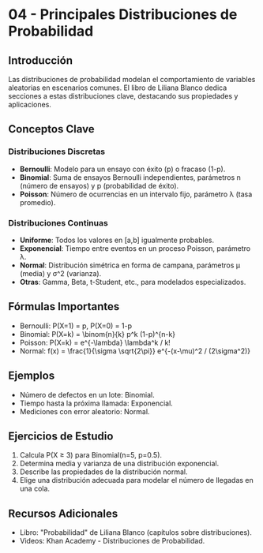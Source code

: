 # 04 - Principales Distribuciones de Probabilidad

## Introducción
Las distribuciones de probabilidad modelan el comportamiento de variables aleatorias en escenarios comunes. El libro de Liliana Blanco dedica secciones a estas distribuciones clave, destacando sus propiedades y aplicaciones.

## Conceptos Clave

### Distribuciones Discretas
- **Bernoulli**: Modelo para un ensayo con éxito (p) o fracaso (1-p).
- **Binomial**: Suma de ensayos Bernoulli independientes, parámetros n (número de ensayos) y p (probabilidad de éxito).
- **Poisson**: Número de ocurrencias en un intervalo fijo, parámetro λ (tasa promedio).

### Distribuciones Continuas
- **Uniforme**: Todos los valores en [a,b] igualmente probables.
- **Exponencial**: Tiempo entre eventos en un proceso Poisson, parámetro λ.
- **Normal**: Distribución simétrica en forma de campana, parámetros μ (media) y σ^2 (varianza).
- **Otras**: Gamma, Beta, t-Student, etc., para modelados especializados.

## Fórmulas Importantes
- Bernoulli: P(X=1) = p, P(X=0) = 1-p
- Binomial: P(X=k) = \binom{n}{k} p^k (1-p)^{n-k}
- Poisson: P(X=k) = e^{-\lambda} \lambda^k / k!
- Normal: f(x) = \frac{1}{\sigma \sqrt{2\pi}} e^{-(x-\mu)^2 / (2\sigma^2)}

## Ejemplos
- Número de defectos en un lote: Binomial.
- Tiempo hasta la próxima llamada: Exponencial.
- Mediciones con error aleatorio: Normal.

## Ejercicios de Estudio
1. Calcula P(X ≥ 3) para Binomial(n=5, p=0.5).
2. Determina media y varianza de una distribución exponencial.
3. Describe las propiedades de la distribución normal.
4. Elige una distribución adecuada para modelar el número de llegadas en una cola.

## Recursos Adicionales
- Libro: "Probabilidad" de Liliana Blanco (capítulos sobre distribuciones).
- Videos: Khan Academy - Distribuciones de Probabilidad.